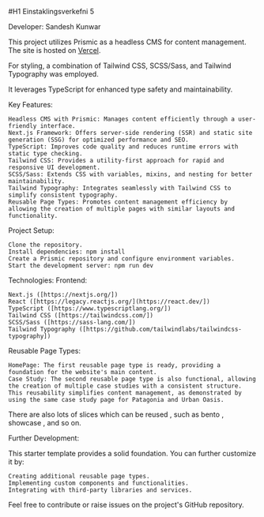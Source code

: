 #H1 Einstaklingsverkefni 5

Developer: Sandesh Kunwar

This project utilizes Prismic as a headless CMS for content management. The site is hosted on [Vercel](https://hippies-central-vert.vercel.app/). 

For styling, a combination of Tailwind CSS, SCSS/Sass, and Tailwind Typography was employed.


It leverages TypeScript for enhanced type safety and maintainability.

Key Features:

    Headless CMS with Prismic: Manages content efficiently through a user-friendly interface.
    Next.js Framework: Offers server-side rendering (SSR) and static site generation (SSG) for optimized performance and SEO.
    TypeScript: Improves code quality and reduces runtime errors with static type checking.
    Tailwind CSS: Provides a utility-first approach for rapid and responsive UI development.
    SCSS/Sass: Extends CSS with variables, mixins, and nesting for better maintainability.
    Tailwind Typography: Integrates seamlessly with Tailwind CSS to simplify consistent typography.
    Reusable Page Types: Promotes content management efficiency by allowing the creation of multiple pages with similar layouts and functionality.

Project Setup:

    Clone the repository.
    Install dependencies: npm install
    Create a Prismic repository and configure environment variables.
    Start the development server: npm run dev

Technologies:
Frontend:

    Next.js ([https://nextjs.org/])
    React ([https://legacy.reactjs.org/](https://react.dev/])
    TypeScript ([https://www.typescriptlang.org/])
    Tailwind CSS ([https://tailwindcss.com/])
    SCSS/Sass ([https://sass-lang.com/])
    Tailwind Typography ([https://github.com/tailwindlabs/tailwindcss-typography])


Reusable Page Types:

    HomePage: The first reusable page type is ready, providing a foundation for the website's main content.
    Case Study: The second reusable page type is also functional, allowing the creation of multiple case studies with a consistent structure. This reusability simplifies content management, as demonstrated by using the same case study page for Patagonia and Urban Oasis.

There are also lots of slices which can be reused , such as bento , showcase , and so on.


Further Development:

This starter template provides a solid foundation. You can further customize it by:

    Creating additional reusable page types.
    Implementing custom components and functionalities.
    Integrating with third-party libraries and services.

Feel free to contribute or raise issues on the project's GitHub repository.


